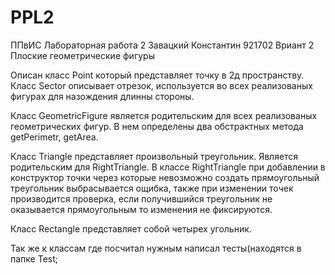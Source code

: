 # PPL2
ППвИС Лабораторная работа 2 Завацкий Константин 921702
Вриант 2 Плоские геометрические фигуры 

Описан класс Point который представляет точку в 2д пространству. 
Класс Sector описывает отрезок, используется во всех реализованых фигурах для назождения длинны стороны.

Класс GeometricFigure является родительским для всех реализованых геометрических фигур. В нем определены два обстрактных метода getPerimetr, getArea.

Класс Triangle представляет произвольный треугольник. Является родительским для RightTriangle.
В классе RightTriangle при добавлении в конструктор точки через которые невозможно создать прямоугольный треугольник выбрасывается ощибка,
также при изменении точек производится проверка, если получившийся треугольник не оказывается прямоугольным то изменения не фиксируются.

Класс Rectangle представляет собой четырех угольник.

Так же к классам где посчитал нужным написал тесты(находятся в папке Test;
